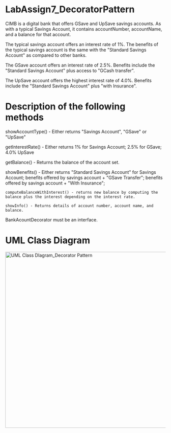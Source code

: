 # LabAssign7_DecoratorPattern
CIMB is a digital bank that offers GSave and UpSave savings accounts.   As with a typical Savings Account, it contains accountNumber, accountName, and a balance for that account.

The typical savings account offers an interest rate of 1%.
The benefits of the typical savings account is the same with the "Standard Savings Account" as compared to other banks.

The GSave account offers an interest rate of 2.5%.
Benefits include the "Standard Savings Account" plus access to "GCash transfer".

The UpSave account offers the highest interest rate of 4.0%.
Benefits include the "Standard Savings Account" plus "with Insurance".

# Description of the following methods
showAccountType() - Either returns "Savings Account", "GSave" or "UpSave"

 getInterestRate() - Either returns 1% for Savings Account; 2.5% for GSave; 4.0% UpSave
 
 getBalance() - Returns the balance of the account set.
 
 showBenefits() - Either returns "Standard Savings Account" for Savings Account;
		benefits offered by savings account + "GSave Transfer";
  		benefits offered by savings account + "With Insurance";
    
    computeBalanceWithInterest() - returns new balance by computing the balance plus the interest depending on the interest rate.
    
    showInfo() - Returns details of account number, account name, and balance.

BankAcountDecorator must be an interface.
# UML Class Diagram
<img width="551" alt="UML Class DIagram_Decorator Pattern" src="https://github.com/user-attachments/assets/df0646e7-dc90-40ec-af77-5588f9d8f73a">
